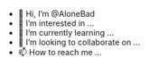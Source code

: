 - 👋 Hi, I’m @AloneBad
- 👀 I’m interested in ...
- 🌱 I’m currently learning ...
- 💞️ I’m looking to collaborate on ...
- 📫 How to reach me ...

<!---
AloneBad/AloneBad is a ✨ special ✨ repository because its `README.md` (this file) appears on your GitHub profile.
You can click the Preview link to take a look at your changes.
--->
